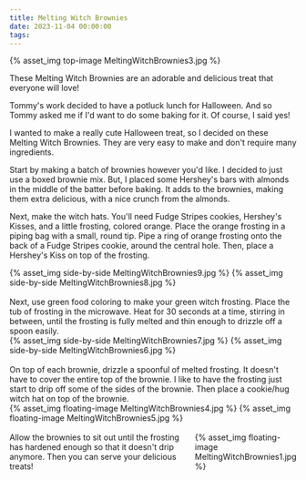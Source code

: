 ```yaml
---
title: Melting Witch Brownies
date: 2023-11-04 00:00:00
tags:
---
```


{% asset_img top-image MeltingWitchBrownies3.jpg %}
<div class="post-body">
These Melting Witch Brownies are an adorable and delicious treat that everyone will love! 

<br>
<!--more-->

Tommy's work decided to have a potluck lunch for Halloween. And so Tommy asked me if I'd want to do some baking for it. Of course, I said yes! 

I wanted to make a really cute Halloween treat, so I decided on these Melting Witch Brownies. 
They are very easy to make and don't require many ingredients. 

Start by making a batch of brownies however you'd like. I decided to just use a boxed brownie mix. But, I placed some Hershey's bars with almonds in the middle of the batter before baking. It adds to the brownies, making them extra delicious, with a nice crunch from the almonds. 

Next, make the witch hats. You'll need Fudge Stripes cookies, Hershey's Kisses, and a little frosting, colored orange. Place the orange frosting in a piping bag with a small, round tip. Pipe a ring of orange frosting onto the back of a Fudge Stripes cookie, around the central hole. Then, place a Hershey's Kiss on top of the frosting. 
<div style="display:flex;">
    {% asset_img side-by-side MeltingWitchBrownies9.jpg %}
    {% asset_img side-by-side MeltingWitchBrownies8.jpg %}
</div>

<br>
Next, use green food coloring to make your green witch frosting. Place the tub of frosting in the microwave. Heat for 30 seconds at a time, stirring in between, until the frosting is fully melted and thin enough to drizzle off a spoon easily. 
<div style="display:flex;">
    {% asset_img side-by-side MeltingWitchBrownies7.jpg %}
    {% asset_img side-by-side MeltingWitchBrownies6.jpg %}
</div>

<br>
On top of each brownie, drizzle a spoonful of melted frosting. It doesn't have to cover the entire top of the brownie. I like to have the frosting just start to drip off some of the sides of the brownie. Then place a cookie/hug witch hat on top of the brownie. 
<div style="display:flex;">
    {% asset_img floating-image MeltingWitchBrownies4.jpg %}
    {% asset_img floating-image MeltingWitchBrownies5.jpg %}
</div>

<br>
<div style="display:flex;">
Allow the brownies to sit out until the frosting has hardened enough so that it doesn't drip anymore. Then you can serve your delicious treats! 
<div>
    {% asset_img floating-image MeltingWitchBrownies1.jpg %}
</div>
</div>

<br>
</div>

<br>
